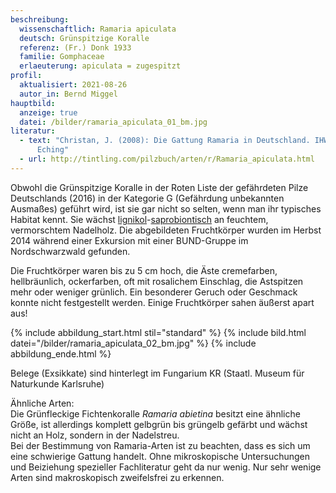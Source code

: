 ```yaml
---
beschreibung:
  wissenschaftlich: Ramaria apiculata
  deutsch: Grünspitzige Koralle
  referenz: (Fr.) Donk 1933
  familie: Gomphaceae
  erlaeuterung: apiculata = zugespitzt
profil:
  aktualisiert: 2021-08-26
  autor_in: Bernd Miggel
hauptbild:
  anzeige: true
  datei: /bilder/ramaria_apiculata_01_bm.jpg
literatur:
  - text: "Christan, J. (2008): Die Gattung Ramaria in Deutschland. IHW-Verlag,
      Eching"
  - url: http://tintling.com/pilzbuch/arten/r/Ramaria_apiculata.html
---
```

Obwohl die Grünspitzige Koralle in der Roten Liste der gefährdeten Pilze Deutschlands (2016) in der Kategorie G (Gefährdung unbekannten Ausmaßes) geführt wird, ist sie gar nicht so selten, wenn man ihr typisches Habitat kennt. Sie wächst [lignikol](lignikol "Glossar")-[saprobiontisch](saprobiontisch "Glossar") an feuchtem, vermorschtem Nadelholz. Die abgebildeten Fruchtkörper wurden im Herbst 2014 während einer Exkursion mit einer BUND-Gruppe im Nordschwarzwald gefunden.

Die Fruchtkörper waren bis zu 5 cm hoch, die Äste cremefarben, hellbräunlich, ockerfarben, oft mit rosalichem Einschlag, die Astspitzen mehr oder weniger grünlich. Ein besonderer Geruch oder Geschmack konnte nicht festgestellt werden. Einige Fruchtkörper sahen äußerst apart aus!

{% include abbildung_start.html stil="standard" %}
{% include bild.html datei="/bilder/ramaria_apiculata_02_bm.jpg" %}
{% include abbildung_ende.html %}

Belege (Exsikkate) sind hinterlegt im Fungarium KR (Staatl. Museum für Naturkunde Karlsruhe)

Ähnliche Arten:\
Die Grünfleckige Fichtenkoralle *Ramaria abietina* besitzt eine ähnliche Größe, ist allerdings komplett gelbgrün bis grüngelb gefärbt und wächst nicht an Holz, sondern in der Nadelstreu.  
Bei der Bestimmung von Ramaria-Arten ist zu beachten, dass es sich um eine schwierige Gattung handelt. Ohne mikroskopische Untersuchungen und Beiziehung spezieller Fachliteratur geht da nur wenig.  Nur sehr wenige Arten sind makroskopisch zweifelsfrei zu erkennen.